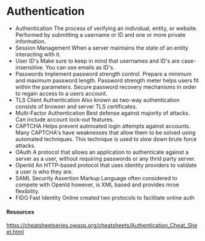 # Authentication

- Authentication
The process of verifying an individual, entity, or website. Performed by submitting a username or ID and one or more private information. 
- Session Management
When a server maintains the state of an entity interacting with it.
- User ID's
Make sure to keep in mind that usernames and ID's are case-insensitive. You can use emails as ID's.
- Passwords
Implement password strength control. Prepare a minimum and maximum password length. Password strength meter helps users fit within the parameters.
Secure password recovery mechanisms in order to regain access to a users account.
- TLS Client Authentication
Also known as two-way authentication consists of browser and server TLS certificates.
- Multi-Factor Authentication
Best defense against majority of attacks. Can include account lock-out features.
- CAPTCHA
Helps prevent autmoated login attempts against accounts. Many CAPTCHA's have weaknesses that allow them to be solved using automated techniques. This technique is used to slow down brute force attacks.
- OAuth 
A protocol that allows an application to authenticate against a server as a user, without requiring passwords or any thrid party server.
- OpenId
An HTTP-based protocol that uses identity providers to validate a user is who they are.
- SAML
Security Assertion Markup Language often considered to compete with OpenId however, is XML based and provides mroe flexibility.
- FIDO
Fast Identity Online created two protocols to facilitate online auth


#### Resources
https://cheatsheetseries.owasp.org/cheatsheets/Authentication_Cheat_Sheet.html


